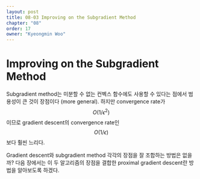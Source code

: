 ```yaml
---
layout: post
title: 08-03 Improving on the Subgradient Method
chapter: "08"
order: 17
owner: "Kyeongmin Woo"
---
```


# Improving on the Subgradient Method

Subgradient method는 미분할 수 없는 컨벡스 함수에도 사용할 수 있다는 점에서 범용성이 큰 것이 장점이다 (more general). 하지만 convergence rate가 $$O(1/\epsilon^{2})$$이므로 gradient descent의 convergence rate인 $$O(1/\epsilon)$$보다 훨씬 느리다. 

Gradient descent와 subgradient method 각각의 장점을 잘 조합하는 방법은 없을까? 다음 장에서는 이 두 알고리즘의 장점을 결합한 proximal gradient descent란 방법을 알아보도록 하겠다.